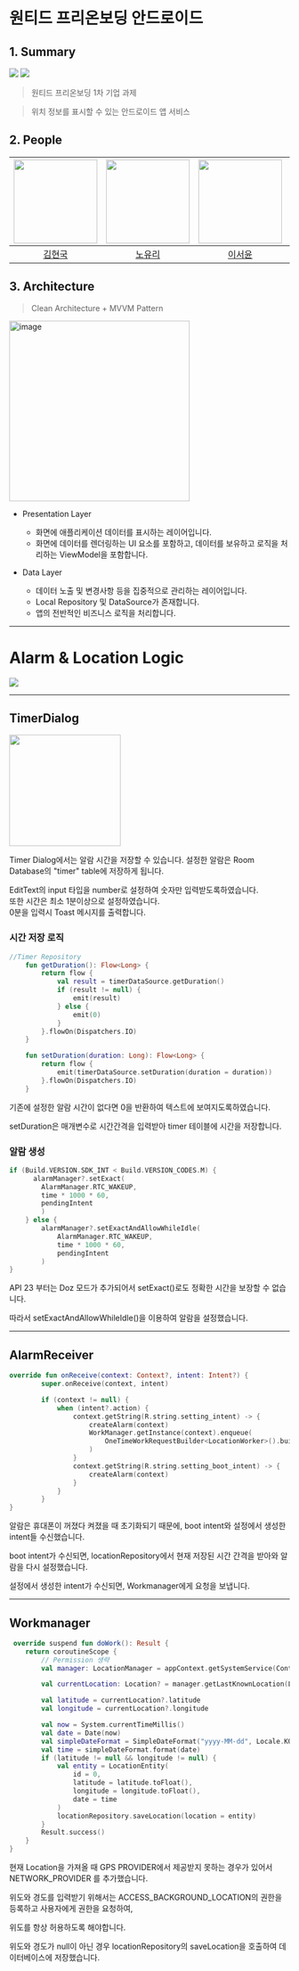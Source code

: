 # 원티드 프리온보딩 안드로이드

## 1. Summary

<img src="https://img.shields.io/badge/Android-3DDC84?style=for-the-badge&logo=Android&logoColor=white"> <img src="https://img.shields.io/badge/Kotlin-7F52FF?style=for-the-badge&logo=Kotlin&logoColor=white">

> 원티드 프리온보딩 1차 기업 과제

> 위치 정보를 표시할 수 있는 안드로이드 앱 서비스

## 2. People

|<img width=150 src="https://user-images.githubusercontent.com/85485290/191734529-c24986a5-3cde-423e-a834-ed2a392f86ef.png" />|<img width=150 src="https://user-images.githubusercontent.com/85485290/191734490-31b956b0-85fb-4f18-b2c1-f4212fccdd46.png" />|<img width=150 src="https://user-images.githubusercontent.com/85485290/191734505-e5be8b0d-86e7-48f1-a673-716ff00272a0.png" />|<img width=150 src="https://user-images.githubusercontent.com/85485290/191734561-ca8cd518-d774-4455-b9cf-c252317871f7.png" />|
|:----:|:----:|:----:|:----:|
| [김현국](https://github.com/014967) | [노유리](https://github.com/yforyuri) | [이서윤](https://github.com/seoyoon513) | [임수진](https://github.com/sujin-kk) |

## 3. Architecture

> Clean Architecture + MVVM Pattern

<img width="324" alt="image" src="https://user-images.githubusercontent.com/85485290/191736907-c95f6fd2-ba75-47d6-9cf8-f499acb06a25.png">

- Presentation Layer
  - 화면에 애플리케이션 데이터를 표시하는 레이어입니다.
  - 화면에 데이터를 렌더링하는 UI 요소를 포함하고, 데이터를 보유하고 로직을 처리하는 ViewModel을 포함합니다.
  
- Data Layer
  - 데이터 노출 및 변경사항 등을 집중적으로 관리하는 레이어입니다.
  - Local Repository 및 DataSource가 존재합니다.
  - 앱의 전반적인 비즈니스 로직을 처리합니다.
  
  
***

# Alarm & Location Logic
<img src="https://user-images.githubusercontent.com/62296097/191742049-dc4b4c2a-db75-472f-93dd-cefa7b41fe25.png">


*** 

## TimerDialog 
<img src="https://user-images.githubusercontent.com/62296097/191736374-64727464-7938-444e-a4d3-033300aeff4a.jpeg" width="200px">

<p>
Timer Dialog에서는 알람 시간을 저장할 수 있습니다. 
설정한 알람은 Room Database의 "timer" table에 저장하게 됩니다.

EditText의 input 타입을 number로 설정하여 숫자만 입력받도록하였습니다.   
또한 시간은 최소 1분이상으로 설정하였습니다.   
0분을 입력시 Toast 메시지를 출력합니다.

</p>

###  시간 저장 로직

```kotlin
//Timer Repository
    fun getDuration(): Flow<Long> {
        return flow {
            val result = timerDataSource.getDuration()
            if (result != null) {
                emit(result)
            } else {
                emit(0)
            }
        }.flowOn(Dispatchers.IO)
    }

    fun setDuration(duration: Long): Flow<Long> {
        return flow {
            emit(timerDataSource.setDuration(duration = duration))
        }.flowOn(Dispatchers.IO)
    }
```
<p>
기존에 설정한 알람 시간이 없다면 0을 반환하여 텍스트에 보여지도록하였습니다.                 

setDuration은 매개변수로 시간간격을 입력받아 timer 테이블에 시간을 저장합니다. 
</p>

### 알람 생성

```kotlin
if (Build.VERSION.SDK_INT < Build.VERSION_CODES.M) {
      alarmManager?.setExact(
        AlarmManager.RTC_WAKEUP,
        time * 1000 * 60,
        pendingIntent
        ) 
    } else {
        alarmManager?.setExactAndAllowWhileIdle(
            AlarmManager.RTC_WAKEUP,
            time * 1000 * 60,
            pendingIntent
        )
}
```
<p>

API 23 부터는 Doz 모드가 추가되어서 setExact()로도 정확한 시간을 보장할 수 없습니다. 

따라서 setExactAndAllowWhileIdle()을 이용하여 알람을 설정했습니다. 

</p>


***
## AlarmReceiver

```kotlin
override fun onReceive(context: Context?, intent: Intent?) {
        super.onReceive(context, intent)

        if (context != null) {
            when (intent?.action) {
                context.getString(R.string.setting_intent) -> {
                    createAlarm(context)
                    WorkManager.getInstance(context).enqueue(
                        OneTimeWorkRequestBuilder<LocationWorker>().build()
                    )
                }
                context.getString(R.string.setting_boot_intent) -> {
                    createAlarm(context)
                }
            }
        }
}
```
<p>
알람은 휴대폰이 꺼졌다 켜졌을 때 초기화되기 때문에, boot intent와 설정에서 생성한 intent들 수신했습니다.       

boot intent가 수신되면, locationRepository에서 현재 저장된 시간 간격을 받아와 알람을 다시 설정했습니다.

설정에서 생성한 intent가 수신되면, Workmanager에게 요청을 보냅니다.
</p>

*** 

## Workmanager

```kotlin
 override suspend fun doWork(): Result {
    return coroutineScope {
        // Permission 생략
        val manager: LocationManager = appContext.getSystemService(Context.LOCATION_SERVICE) as LocationManager

        val currentLocation: Location? = manager.getLastKnownLocation(LocationManager.GPS_PROVIDER) ?: manager.getLastKnownLocation(LocationManager.NETWORK_PROVIDER)

        val latitude = currentLocation?.latitude
        val longitude = currentLocation?.longitude

        val now = System.currentTimeMillis()
        val date = Date(now)
        val simpleDateFormat = SimpleDateFormat("yyyy-MM-dd", Locale.KOREA)
        val time = simpleDateFormat.format(date)
        if (latitude != null && longitude != null) {
            val entity = LocationEntity(
                id = 0,
                latitude = latitude.toFloat(),
                longitude = longitude.toFloat(),
                date = time
            )
            locationRepository.saveLocation(location = entity)
        }
        Result.success()
    }
}
```
<p>
현재 Location을 가져올 때 GPS PROVIDER에서 제공받지 못하는 경우가 있어서  NETWORK_PROVIDER 를 추가했습니다.

위도와 경도를 입력받기 위해서는 ACCESS_BACKGROUND_LOCATION의 권한을 등록하고 사용자에게 권한을 요청하여,

위도를 항상 허용하도록 해야합니다.

위도와 경도가 null이 아닌 경우 locationRepository의 saveLocation을 호출하여 데이터베이스에 저장했습니다. 
</p>

